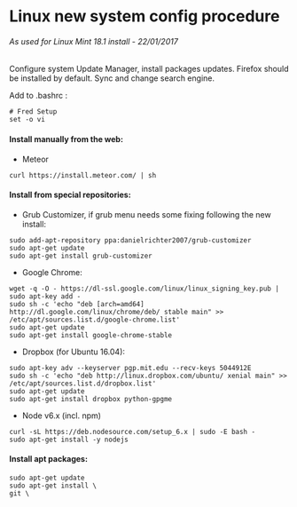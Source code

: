 Linux new system config procedure
=================================
###### As used for Linux Mint 18.1 install - 22/01/2017

Configure system Update Manager, install packages updates.
Firefox should be installed by default. Sync and change search engine.

Add to .bashrc :
```
# Fred Setup
set -o vi
```
#### Install manually from the web:
* Meteor
```shell
curl https://install.meteor.com/ | sh
```

#### Install from special repositories:
* Grub Customizer, if grub menu needs some fixing following the new install:
```shell
sudo add-apt-repository ppa:danielrichter2007/grub-customizer
sudo apt-get update
sudo apt-get install grub-customizer
```
* Google Chrome:
```shell
wget -q -O - https://dl-ssl.google.com/linux/linux_signing_key.pub | sudo apt-key add -
sudo sh -c 'echo "deb [arch=amd64] http://dl.google.com/linux/chrome/deb/ stable main" >> /etc/apt/sources.list.d/google-chrome.list'
sudo apt-get update 
sudo apt-get install google-chrome-stable
```
* Dropbox (for Ubuntu 16.04):
```shell
sudo apt-key adv --keyserver pgp.mit.edu --recv-keys 5044912E
sudo sh -c 'echo "deb http://linux.dropbox.com/ubuntu/ xenial main" >> /etc/apt/sources.list.d/dropbox.list'
sudo apt-get update 
sudo apt-get install dropbox python-gpgme
```
* Node v6.x (incl. npm)
```shell
curl -sL https://deb.nodesource.com/setup_6.x | sudo -E bash -
sudo apt-get install -y nodejs
```
#### Install apt packages:
```shell
sudo apt-get update 
sudo apt-get install \
git \

